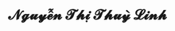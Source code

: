 ---
layout: album_gallery
resource: instagram
title: "𝓝𝓰𝓾𝔂𝓮̂̃𝓷 𝓣𝓱𝓲̣ 𝓣𝓱𝓾𝔂̀ 𝓛𝓲𝓷𝓱"
description: "Instagram albums of 𝓝𝓰𝓾𝔂𝓮̂̃𝓷 𝓣𝓱𝓲̣ 𝓣𝓱𝓾𝔂̀ 𝓛𝓲𝓷𝓱</br>. Username: linhlig1102"
active: gallery
images:
- image_path: /linhlig1102/1/20210404_182201_168277744_470518440666749_3883094849134444609_n.jpg
  gallery-folder: /gallery/linhlig1102/1/
  gallery-name: 1
  gallery-date: April 2025
- image_path: /linhlig1102/2/20241215_214604_470266090_551512394468943_4847400970629306678_n.jpg
  gallery-folder: /gallery/linhlig1102/2/
  gallery-name: 2
  gallery-date: April 2025
---
